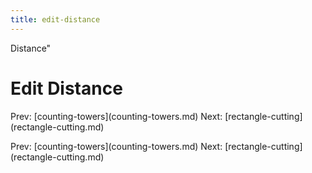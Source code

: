 ```yaml
---
title: edit-distance
---
```


Distance\"

# Edit Distance

Prev: \[counting-towers](counting-towers.md) Next:
\[rectangle-cutting](rectangle-cutting.md)

Prev: \[counting-towers](counting-towers.md) Next:
\[rectangle-cutting](rectangle-cutting.md)
